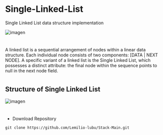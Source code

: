 # Single-Linked-List
Single Linked List data structure implementation

![imagen](https://encrypted-tbn0.gstatic.com/images?q=tbn:ANd9GcTqgxVSeniyQR94-rLVrNAvaiDshH18SAFzOkHrlAG4_PSQ_1NMUX9RpylNTpeLosUoDWA&usqp=CAU)
#
A linked list is a sequential arrangement of nodes within a linear data structure. Each individual node consists of two components: [DATA | NEXT NODE]. A specific variant of a linked list is the Single Linked List, which possesses a distinct attribute: the final node within the sequence points to null in the next node field.
#
## Structure of Single Linked List
![imagen](https://github.com/Lemilio-lubu/Single-Linked-List/assets/71087557/be9592dd-4a16-4ae1-8f73-f96c1de3544f)
#
* Download Repository
~~~
git clone https://github.com/Lemilio-lubu/Stack-Main.git
~~~

